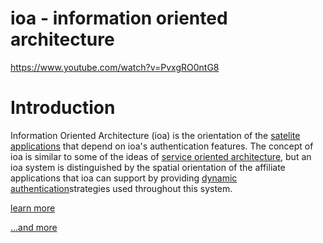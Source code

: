 # ioa - information oriented architecture

https://www.youtube.com/watch?v=PvxgRO0ntG8

# Introduction

Information Oriented Architecture (ioa) is the orientation of the [satelite applications]() that depend on ioa's authentication features. The concept of ioa is similar to some of the ideas of [service oriented architecture](), but an ioa system is distinguished by the spatial orientation of the affiliate applications that ioa can support by providing [dynamic authentication]()strategies used throughout this system.

[learn more](https://informationorientedarchitecture.org)

[...and more](https://ioa.fyi)